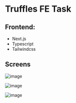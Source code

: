 # Truffles FE Task

## Frontend:

* Next.js
* Typescript
* Tailwindcss

## Screens

![image](https://user-images.githubusercontent.com/65395607/218299345-66cd2f5a-9f57-4722-b407-810c7b86ec1a.png)

![image](https://user-images.githubusercontent.com/65395607/218279689-2fca6c24-e55b-4e04-962e-f9d0c713635d.png)

![image](https://user-images.githubusercontent.com/65395607/218279708-5bd3cd53-bed8-433f-8e77-a8c733180202.png)

